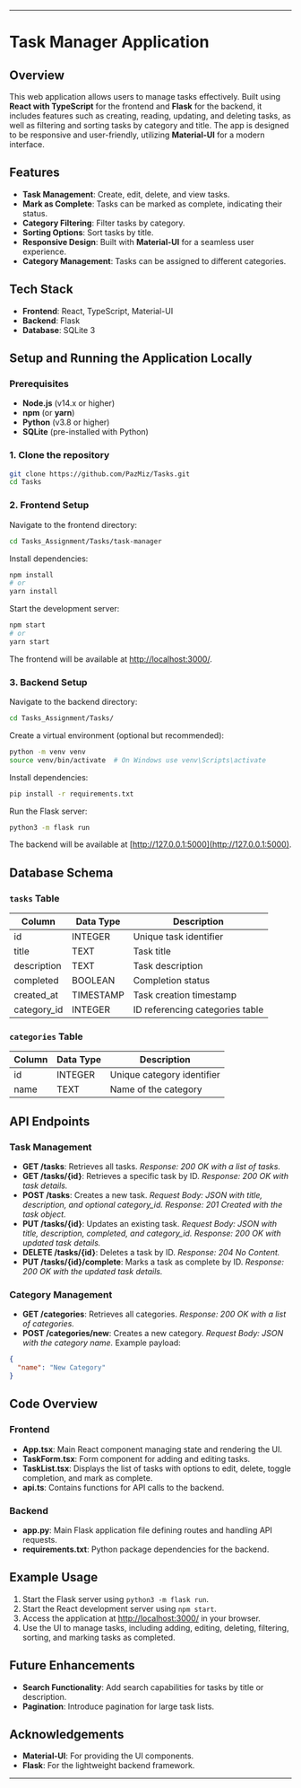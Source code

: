 
---

# Task Manager Application

## Overview
This web application allows users to manage tasks effectively. Built using **React with TypeScript** for the frontend and **Flask** for the backend, it includes features such as creating, reading, updating, and deleting tasks, as well as filtering and sorting tasks by category and title. The app is designed to be responsive and user-friendly, utilizing **Material-UI** for a modern interface.

## Features
- **Task Management**: Create, edit, delete, and view tasks.
- **Mark as Complete**: Tasks can be marked as complete, indicating their status.
- **Category Filtering**: Filter tasks by category.
- **Sorting Options**: Sort tasks by title.
- **Responsive Design**: Built with **Material-UI** for a seamless user experience.
- **Category Management**: Tasks can be assigned to different categories.

## Tech Stack
- **Frontend**: React, TypeScript, Material-UI
- **Backend**: Flask
- **Database**: SQLite 3

## Setup and Running the Application Locally

### Prerequisites
- **Node.js** (v14.x or higher)
- **npm** (or **yarn**)
- **Python** (v3.8 or higher)
- **SQLite** (pre-installed with Python)

### 1. Clone the repository
```bash
git clone https://github.com/PazMiz/Tasks.git
cd Tasks
```

### 2. Frontend Setup
Navigate to the frontend directory:
```bash
cd Tasks_Assignment/Tasks/task-manager
```

Install dependencies:
```bash
npm install
# or
yarn install
```

Start the development server:
```bash
npm start
# or
yarn start
```

The frontend will be available at [http://localhost:3000/](http://localhost:3000/).

### 3. Backend Setup
Navigate to the backend directory:
```bash
cd Tasks_Assignment/Tasks/
```

Create a virtual environment (optional but recommended):
```bash
python -m venv venv
source venv/bin/activate  # On Windows use venv\Scripts\activate
```

Install dependencies:
```bash
pip install -r requirements.txt
```

Run the Flask server:
```bash
python3 -m flask run
```

The backend will be available at [http://127.0.0.1:5000](http://127.0.0.1:5000).

## Database Schema

### `tasks` Table
| Column       | Data Type      | Description                              |
|--------------|----------------|------------------------------------------|
| id           | INTEGER        | Unique task identifier                   |
| title        | TEXT           | Task title                               |
| description  | TEXT           | Task description                         |
| completed    | BOOLEAN        | Completion status                        |
| created_at   | TIMESTAMP      | Task creation timestamp                  |
| category_id  | INTEGER        | ID referencing categories table          |

### `categories` Table
| Column  | Data Type | Description               |
|---------|-----------|---------------------------|
| id      | INTEGER   | Unique category identifier|
| name    | TEXT      | Name of the category      |

## API Endpoints

### Task Management
- **GET /tasks**: Retrieves all tasks. *Response: 200 OK with a list of tasks.*
- **GET /tasks/{id}**: Retrieves a specific task by ID. *Response: 200 OK with task details.*
- **POST /tasks**: Creates a new task. *Request Body: JSON with title, description, and optional category_id.* *Response: 201 Created with the task object.*
- **PUT /tasks/{id}**: Updates an existing task. *Request Body: JSON with title, description, completed, and category_id.* *Response: 200 OK with updated task details.*
- **DELETE /tasks/{id}**: Deletes a task by ID. *Response: 204 No Content.*
- **PUT /tasks/{id}/complete**: Marks a task as complete by ID. *Response: 200 OK with the updated task details.*

### Category Management
- **GET /categories**: Retrieves all categories. *Response: 200 OK with a list of categories.*
- **POST /categories/new**: Creates a new category. *Request Body: JSON with the category name.* Example payload:
```json
{ 
  "name": "New Category"
}
```

## Code Overview

### Frontend
- **App.tsx**: Main React component managing state and rendering the UI.
- **TaskForm.tsx**: Form component for adding and editing tasks.
- **TaskList.tsx**: Displays the list of tasks with options to edit, delete, toggle completion, and mark as complete.
- **api.ts**: Contains functions for API calls to the backend.

### Backend
- **app.py**: Main Flask application file defining routes and handling API requests.
- **requirements.txt**: Python package dependencies for the backend.

## Example Usage
1. Start the Flask server using `python3 -m flask run`.
2. Start the React development server using `npm start`.
3. Access the application at [http://localhost:3000/](http://localhost:3000/) in your browser.
4. Use the UI to manage tasks, including adding, editing, deleting, filtering, sorting, and marking tasks as completed.

## Future Enhancements
- **Search Functionality**: Add search capabilities for tasks by title or description.
- **Pagination**: Introduce pagination for large task lists.


## Acknowledgements
- **Material-UI**: For providing the UI components.
- **Flask**: For the lightweight backend framework.

---

